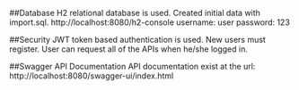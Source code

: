 ##Database
H2 relational database is used.
Created initial data with import.sql.
http://localhost:8080/h2-console
username: user
password: 123

##Security
JWT token based authentication is used.
New users must register.
User can request all of the APIs when he/she logged in.

##Swagger API Documentation
API documentation exist at the url: http://localhost:8080/swagger-ui/index.html
